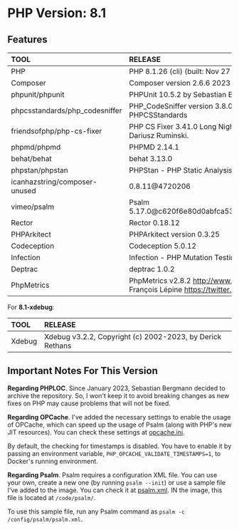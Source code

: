 # PHP Version: 8.1

## Features

|TOOL|RELEASE|
|:---|:------|
|PHP|PHP 8.1.26 (cli) (built: Nov 27 2023 23:33:34) (NTS)|
|Composer|Composer version 2.6.6 2023-12-08 18:32:26|
|phpunit/phpunit|PHPUnit 10.5.2 by Sebastian Bergmann and contributors.|
|phpcsstandards/php_codesniffer|PHP_CodeSniffer version 3.8.0 (stable) by Squiz and PHPCSStandards|
|friendsofphp/php-cs-fixer|PHP CS Fixer 3.41.0 Long Night by Fabien Potencier and Dariusz Ruminski.|
|phpmd/phpmd|PHPMD 2.14.1|
|behat/behat|behat 3.13.0|
|phpstan/phpstan|PHPStan - PHP Static Analysis Tool 1.10.48|
|icanhazstring/composer-unused|0.8.11@4720206|
|vimeo/psalm|Psalm 5.17.0@c620f6e80d0abfca532b00bda366062aaedf6e5d|
|Rector|Rector 0.18.12|
|PHPArkitect|PHPArkitect version 0.3.25|
|Codeception|Codeception 5.0.12|
|Infection|Infection - PHP Mutation Testing Framework version 0.27.9|
|Deptrac|deptrac 1.0.2|
|PhpMetrics|PhpMetrics v2.8.2 <http://www.phpmetrics.org> by Jean-François Lépine <https://twitter.com/Halleck45>|

For **8.1-xdebug**:

|TOOL|RELEASE|
|:---|:------|
|Xdebug|Xdebug v3.2.2, Copyright (c) 2002-2023, by Derick Rethans|

## Important Notes For This Version

**Regarding PHPLOC**. Since January 2023, Sebastian Bergmann decided to archive the repository. So, I won't keep it to
avoid breaking changes as new fixes on PHP may cause problems that will not be fixed.

**Regarding OPCache**. I've added the necessary settings to enable the usage of OPCache, which can speed up the usage of
Psalm (along with PHP's new JIT resources). You can check these settings at [opcache.ini](./opcache.ini).

By default, the checking for timestamps is disabled. You have to enable it by passing an environment variable,
`PHP_OPCACHE_VALIDATE_TIMESTAMPS=1`, to Docker's running environment.

**Regarding Psalm**. Psalm requires a configuration XML file. You can use your own, create a new one (by running `psalm
--init`) or use a sample file I've added to the image. You can check it at [psalm.xml](./psalm.xml). IN the image, this
file is located at `/code/psalm/`.

To use this sample file, run any Psalm command as `psalm -c /config/psalm/psalm.xml`.
